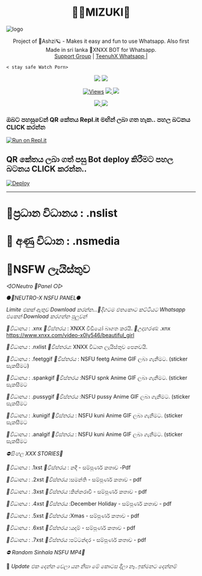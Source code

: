 <h1 align="center"><b> 🧚‍♂️MIZUKI🔞  </b></h1>

![logo](https://telegra.ph/file/81e95f82feec6f1465eba.jpg)




<p align="center">
    Project of  🔞Ashzi🪐 - Makes it easy and fun to use Whatsapp. Also first Made in sri lanka 🔞XNXX BOT for Whatsapp.
    <br>
        <a href="https://chat.whatsapp.com/GTgqgMTo7FoJ1GqdijshsX">Support Group</a> |
        <a href="https://Wa.me/+94766598862">TeenuhX Whatsapp </a> |
        
    < stay safe Watch Porn>
</p>
<p align="center">
  <a href="https://github.com/xneon2/NAUGHTY-HATZU">
    <img src="https://img.shields.io/docker/pulls/fusuf/whatsasena?style=flat-square"/></a>
  
  </a>
  <a href="https://github.com/xneon2/NAUGHTY-HATZU">
    <img src="https://img.shields.io/docker/image-size/fusuf/whatsasena?style=flat-square">
    
  </a>
</p>

<p align="center">
  <a href="https://github.com/xneon2/NAUGHTY-HATZU">
    <img src="https://hits.seeyoufarm.com/api/count/incr/badge.svg?url=https%3A%2F%2Fgithub.com%2Fxneon2%2FNAUGHTY-HATZU&count_bg=%2379C83D&title_bg=%23555555&icon=gitpod.svg&icon_color=%23E7E7E7&title=Views&edge_flat=false" alt="Views"/></a>
  
  </a>
  <a href="https://github.com/xneon2/NAUGHTY-HATZU/fork">
    <img src="https://img.shields.io/github/forks/xneon2/NAUGHTY-HATZU?label=Fork&style=social">
    
  </a>
  <a href="https://github.com/xneon2/NAUGHTY-HATZU/stargazers">
    <img src="https://img.shields.io/github/stars/xneon2/NAUGHTY-HATZU?style=social">
  </a>
</p>

<p align="center">
  <a href="httsp://github.com/xneon2/NAUGHTY-HATZU">
    <img src="https://img.shields.io/github/repo-size/phaticusthiccy/WhatsAsenaDuplicated?color=purple&label=Repo%20Boyutu&style=plastic">

  </a>
  <a href="https://wa.me/94786598862">
    <img src="https://img.shields.io/badge/Contact%20Me%20On%20Whatsapp-Teenuh%20AX%20-purple&style=plastic">

  </a>
</p>

### ඔබට පහසුවෙන් QR කේතය Repl.it මඟින් ලබා ගත හැක.. පහල බටනය CLICK කරන්න

[![Run on Repl.it](https://repl.it/badge/github/quiec/whatsasena)](https://replit.com/@tenuh/NeotroWA-XQR?v=1)

## QR කේතය ලබා ගත් පසු Bot deploy කිරීමට පහල බටනය CLICK කරන්න..
[![Deploy](https://www.herokucdn.com/deploy/button.svg)](https://heroku.com/deploy?template=https://github.com/xneon2/NAUGHTY-HATZU)

---------------------------------
# 🔞ප්‍රධාන විධානය : .nslist

# 🔞 අණු විධාන : .nsmedia

# 🔞NSFW ලැයිස්තුව

*◁○Neutro 🔞Panel ○▷*

*●🔞NEUTRO-X NSFU PANEL●*

_Limite එකක් ඇතුව Download කරන්න...🙂දිගටම එතකොට කට්ටියට Whatsapp එකෙන් Download කරගන්න පුලුවන්_

*🚫විධානය* : .xnx 
*🔞විස්තරය* : XNXX වීඩීයෝ බාගත කරයි.
*📵උදාහරණ:* .xnx https://www.xnxx.com/video-x0ly546/beautiful_girl

*🚫විධානය* : .nxlist
*📵විස්තරය*: XNXX විධාන ලැයිස්තුව පෙනවයි.

*🚫විධානය* : .feetggif
*🔞විස්තරය* : NSFU feetg Anime GIF ලබා ගැනීමට. (sticker සැකසීමට)

*🚫විධානය* : .spankgif
*🔞විස්තරය* :NSFU spnk Anime GIF ලබා ගැනීමට. (sticker සැකසීමට

*🚫විධානය* : .pussygif
*🔞විස්තරය* :NSFU pussy Anime GIF ලබා ගැනීමට. (sticker සැකසීමට

*🚫විධානය* :  .kunigif
*🔞විස්තරය* : NSFU kuni Anime GIF ලබා ගැනීමට. (sticker සැකසීමට

*🚫විධානය* : .analgif
*🔞විස්තරය* : NSFU kuni Anime GIF ලබා ගැනීමට. (sticker සැකසීමට

*⛔සිංහල XXX STORIES🙇*

*🚫විධානය* : .1xst
*📂විස්තරය* : නදී - සම්පූර්ණ කතාව -Pdf

*🚫විධානය* : .2xst
*📂විස්තරය* :සමන්ති - සම්පූර්ණ කතාව - pdf

*🚫විධානය* : .3xst
*📂විස්තරය* :කින්නරාවි - සම්පූර්ණ කතාව - pdf

*🚫විධානය* : .4xst
*📂විස්තරය* :December Holiday - සම්පූර්ණ කතාව - pdf

*🚫විධානය* : .5xst
*📂විස්තරය* :Xmas - සම්පූර්ණ කතාව - pdf

*🚫විධානය* : .6xst
*📂විස්තරය* :යදම් - සම්පූර්ණ කතාව - pdf

*🚫විධානය* : .7xst
*📂විස්තරය* :පට්ටන්දර - සම්පූර්ණ කතාව - pdf

*⛔ Random Sinhala NSFU MP4🙇*

📵 _Update එක දෙන්න වෙලා යන නිසා මේ කොටස දීලා නෑ..ඉක්මනට දෙන්නම්_
